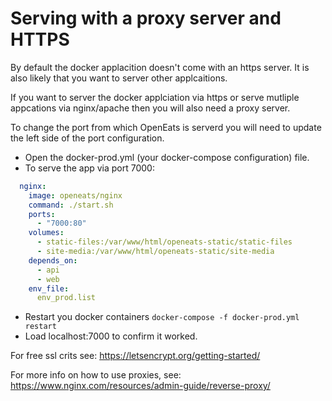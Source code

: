# Serving with a proxy server and HTTPS
 By default the docker applacition doesn't come with an https server. It is also likely that you want to server other applcaitions.

 If you want to server the docker applciation via https or serve mutliple appcations via nginx/apache then you will also need a proxy server.

 To change the port from which OpenEats is serverd you will need to update the left side of the port configuration.
 - Open the docker-prod.yml (your docker-compose configuration) file.
 - To serve the app via port 7000:
``` yml
  nginx:
    image: openeats/nginx
    command: ./start.sh
    ports:
      - "7000:80"
    volumes:
      - static-files:/var/www/html/openeats-static/static-files
      - site-media:/var/www/html/openeats-static/site-media
    depends_on:
      - api
      - web
    env_file:
      env_prod.list
```

- Restart you docker containers `docker-compose -f docker-prod.yml restart`
- Load localhost:7000 to confirm it worked.

For free ssl crits see:
https://letsencrypt.org/getting-started/

For more info on how to use proxies, see:
https://www.nginx.com/resources/admin-guide/reverse-proxy/
